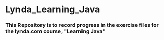 # Lynda_Learning_Java

### This Repository is to record progress in the exercise files for the lynda.com course, "Learning Java"

